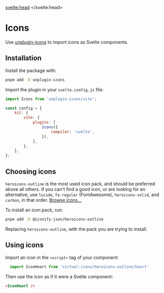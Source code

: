 <svelte:head>
    <title>Icons - Kleos</title>
</svelte:head>

# Icons

Use [unplugin-icons](https://github.com/antfu/unplugin-icons) to import icons as Svelte components.

## Installation

Install the package with:

```bash
pnpm add -D unplugin-icons
```

Import the plugin in your `svelte.config.js` file:

```js
import Icons from 'unplugin-icons/vite';

const config = {
    kit: {
        vite: {
            plugins: [
                Icons({
                    compiler: 'svelte',
                }),
            ],
        },
    },
};
```

## Choosing icons

`heroicons-outline` is the most used icon pack, and should be preferred above all others. If you can't find a good icon, or are looking for an alternative, use `lucide`, `fa-regular` (FontAwesome), `heroicons-solid`, and `carbon`, in that order. [Browse icons...](https://icones.js.org/collection/heroicons-outline)

To install an icon pack, run:

```bash
pnpm add -D @iconify-json/heroicons-outline
```

Replacing `heroicons-outline`, with the pack you are trying to install.

## Using icons

Import an icon in the `<script>` tag of your component:

```js
  import IconHeart from 'virtual:icons/heroicons-outline/heart'
```

Then use the icon as if it were a Svelte component:

```html
<IconHeart />
```